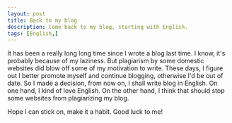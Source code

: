 ```yaml
---
layout: post
title: Back to my blog
description: Come back to my blog, starting with English.
tags: [English,]
---
```


It has been a really long long time since I wrote a blog last time. I know, it's probably because of my laziness. 
But plagiarism by some domestic websites did blow off some of my motivation to write. These days, I figure out 
I better promote myself and continue blogging, otherwise I'd be out of date. So I made a decision, from now on,
I shall write blog in English. On one hand, I kind of love English. On the other hand, I think that should stop
some websites from plagiarizing my blog.

Hope I can stick on, make it a habit. Good luck to me!